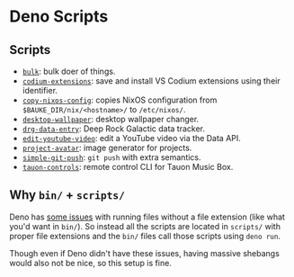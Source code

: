 # Deno Scripts

## Scripts

- [`bulk`]: bulk doer of things.
- [`codium-extensions`]: save and install VS Codium extensions using their identifier.
- [`copy-nixos-config`]: copies NixOS configuration from `$BAUKE_DIR/nix/<hostname>/` to `/etc/nixos/`.
- [`desktop-wallpaper`]: desktop wallpaper changer.
- [`drg-data-entry`]: Deep Rock Galactic data tracker.
- [`edit-youtube-video`]: edit a YouTube video via the Data API.
- [`project-avatar`]: image generator for projects.
- [`simple-git-push`]: `git push` with extra semantics.
- [`tauon-controls`]: remote control CLI for Tauon Music Box.

[`bulk`]: ./scripts/bulk/bulk.ts
[`codium-extensions`]: ./scripts/codium-extensions.ts
[`copy-nixos-config`]: ./scripts/copy-nixos-config.ts
[`desktop-wallpaper`]: ./scripts/desktop-wallpaper.ts
[`drg-data-entry`]: ./scripts/drg-data-entry.ts
[`edit-youtube-video`]: ./scripts/edit-youtube-video.ts
[`project-avatar`]: ./scripts/project-avatar.ts
[`simple-git-push`]: ./scripts/simple-git-push.ts
[`tauon-controls`]: ./scripts/tauon-controls.ts

## Why `bin/` + `scripts/`

Deno has [some issues](https://github.com/denoland/deno/issues/17195) with running files without a file extension (like what you'd want in `bin/`). So instead all the scripts are located in `scripts/` with proper file extensions and the `bin/` files call those scripts using `deno run`.

Though even if Deno didn't have these issues, having massive shebangs would also not be nice, so this setup is fine.
